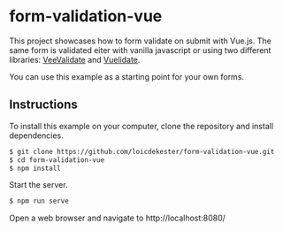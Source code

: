 # form-validation-vue

This project showcases how to form validate on submit with Vue.js. The same form is validated eiter with vanilla javascript or using two different libraries: [VeeValidate](https://logaretm.github.io/vee-validate/) and [Vuelidate](https://vuelidate.js.org/).

You can use this example as a starting point for your own forms.

## Instructions

To install this example on your computer, clone the repository and install
dependencies.

```bash
$ git clone https://github.com/loicdekester/form-validation-vue.git
$ cd form-validation-vue
$ npm install
```

Start the server.

```bash
$ npm run serve
```
Open a web browser and navigate to http://localhost:8080/
